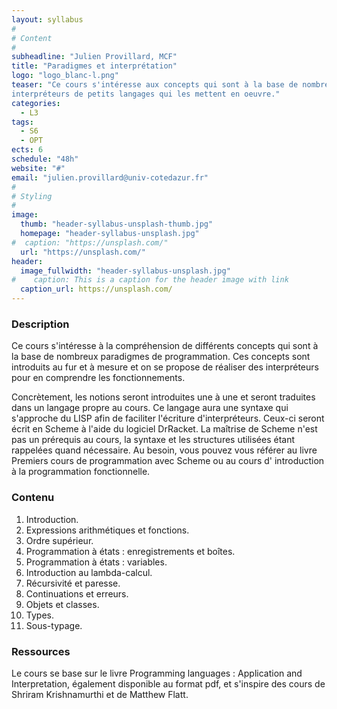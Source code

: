 ```yaml
---
layout: syllabus
#
# Content
#
subheadline: "Julien Provillard, MCF"
title: "Paradigmes et interprétation"
logo: "logo_blanc-l.png"
teaser: "Ce cours s'intéresse aux concepts qui sont à la base de nombreux langages de programmation. Afin de comprendre ces concepts, on programmera des 
interpréteurs de petits langages qui les mettent en oeuvre."
categories:
  - L3
tags:
  - S6
  - OPT
ects: 6
schedule: "48h"
website: "#"
email: "julien.provillard@univ-cotedazur.fr"
#
# Styling
#
image:
  thumb: "header-syllabus-unsplash-thumb.jpg"
  homepage: "header-syllabus-unsplash.jpg"
#  caption: "https://unsplash.com/"
  url: "https://unsplash.com/"
header:
  image_fullwidth: "header-syllabus-unsplash.jpg"
#    caption: This is a caption for the header image with link
  caption_url: https://unsplash.com/  
---
```


###  Description ###

Ce cours s'intéresse à la compréhension de différents concepts qui sont à la base de nombreux paradigmes de programmation. Ces concepts sont introduits au fur et à mesure et on se propose de réaliser des interpréteurs pour en comprendre les fonctionnements.


Concrètement, les notions seront introduites une à une et seront traduites dans un langage propre au cours. Ce langage aura une syntaxe qui s'approche du LISP afin de faciliter l'écriture d'interpréteurs. Ceux-ci seront écrit en Scheme à l'aide du logiciel DrRacket. La maîtrise de Scheme n'est pas un prérequis au cours, la syntaxe et les structures utilisées étant rappelées quand nécessaire. Au besoin, vous pouvez vous référer au livre Premiers cours de programmation avec Scheme ou au cours d' introduction à la programmation fonctionnelle.

###  Contenu ###

1. Introduction.
2. Expressions arithmétiques et fonctions. 
3. Ordre supérieur.
4.  Programmation à états : enregistrements et boîtes. 
5. Programmation à états : variables. 
6. Introduction au lambda-calcul.
7. Récursivité et paresse. 
8. Continuations et erreurs. 
9. Objets et classes. 
10. Types. 
11. Sous-typage. 


###  Ressources ###

Le cours se base sur le livre Programming languages : Application and Interpretation, également disponible au format pdf, et s'inspire des cours de Shriram Krishnamurthi et de Matthew Flatt.
